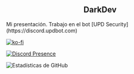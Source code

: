 <h2 align="center">DarkDev</h2>
Mi presentación. Trabajo en el bot [UPD Security](https://discord.updbot.com)



[![ko-fi](https://ko-fi.com/img/githubbutton_sm.svg)](https://ko-fi.com/F1F359ANJ)

[![Discord Presence](https://lanyard-profile-readme.vercel.app/api/354178131680165888
                            )](https://discord.com/users/354178131680165888)


![Estadísticas de GitHub](https://github-readme-stats.vercel.app/api?username=jc-discdev&show_icons=true&theme=dark)
